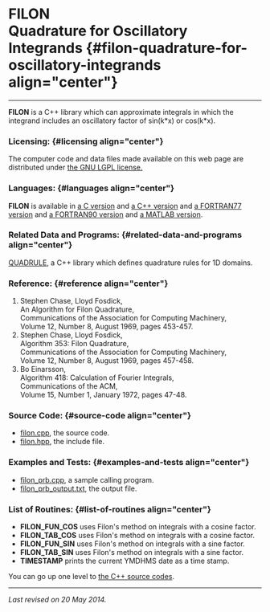 FILON\
Quadrature for Oscillatory Integrands {#filon-quadrature-for-oscillatory-integrands align="center"}
=====================================

------------------------------------------------------------------------

**FILON** is a C++ library which can approximate integrals in which the
integrand includes an oscillatory factor of sin(k\*x) or cos(k\*x).

### Licensing: {#licensing align="center"}

The computer code and data files made available on this web page are
distributed under [the GNU LGPL license.](../../txt/gnu_lgpl.txt)

### Languages: {#languages align="center"}

**FILON** is available in [a C version](../../c_src/filon/filon.md)
and [a C++ version](../../master/filon/filon.md) and [a FORTRAN77
version](../../f77_src/filon/filon.md) and [a FORTRAN90
version](../../f_src/filon/filon.md) and [a MATLAB
version](../../m_src/filon/filon.md).

### Related Data and Programs: {#related-data-and-programs align="center"}

[QUADRULE](../../master/quadrule/quadrule.md), a C++ library which
defines quadrature rules for 1D domains.

### Reference: {#reference align="center"}

1.  Stephen Chase, Lloyd Fosdick,\
    An Algorithm for Filon Quadrature,\
    Communications of the Association for Computing Machinery,\
    Volume 12, Number 8, August 1969, pages 453-457.
2.  Stephen Chase, Lloyd Fosdick,\
    Algorithm 353: Filon Quadrature,\
    Communications of the Association for Computing Machinery,\
    Volume 12, Number 8, August 1969, pages 457-458.
3.  Bo Einarsson,\
    Algorithm 418: Calculation of Fourier Integrals,\
    Communications of the ACM,\
    Volume 15, Number 1, January 1972, pages 47-48.

### Source Code: {#source-code align="center"}

-   [filon.cpp](filon.cpp), the source code.
-   [filon.hpp](filon.hpp), the include file.

### Examples and Tests: {#examples-and-tests align="center"}

-   [filon\_prb.cpp](filon_prb.cpp), a sample calling program.
-   [filon\_prb\_output.txt](filon_prb_output.txt), the output file.

### List of Routines: {#list-of-routines align="center"}

-   **FILON\_FUN\_COS** uses Filon's method on integrals with a cosine
    factor.
-   **FILON\_TAB\_COS** uses Filon's method on integrals with a cosine
    factor.
-   **FILON\_FUN\_SIN** uses Filon's method on integrals with a sine
    factor.
-   **FILON\_TAB\_SIN** uses Filon's method on integrals with a sine
    factor.
-   **TIMESTAMP** prints the current YMDHMS date as a time stamp.

You can go up one level to [the C++ source codes](../cpp_src.md).

------------------------------------------------------------------------

*Last revised on 20 May 2014.*
